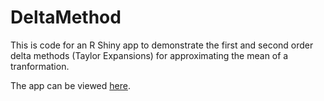# DeltaMethod

This is code for an R Shiny app to demonstrate the first and second order delta methods (Taylor Expansions) for approximating the mean of a tranformation.

The app can be viewed [here](http://teaching.stat.ncsu.edu:3838/jbpost2/Delta/).
